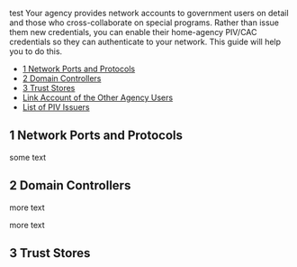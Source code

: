 test
Your agency provides network accounts to government users on detail and those who cross-collaborate on special programs. Rather than issue them new credentials, you can enable their home-agency PIV/CAC credentials so they can authenticate to your network. This guide will help you to do this.

* [1 Network Ports and Protocols](#1-network-ports-and-protocols)
* [2 Domain Controllers](#2-domain-controllers)
* [3 Trust Stores](#trust-stores)
* [Link Account of the Other Agency Users](#account-linking)
* [List of PIV Issuers](#list-of-piv-issuers)

## 1 Network Ports and Protocols

some text

## 2 Domain Controllers
 more text
 
 more text
 
 ## 3 Trust Stores

